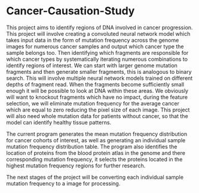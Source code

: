 # Cancer-Causation-Study
This project aims to identify regions of DNA involved in cancer progression.
This project will involve creating a convoluted neural network model which takes input data in the form of mutation frequency 
across the genome images for numerous cancer samples and output which cancer type the sample belongs too.
Then identifying which fragments are responsible for which cancer types by systematically iterating numerous combinations to identify regions of interest.
We can start with larger genome mutation fragments and then generate smaller fragments, this is analogous to binary search.
This will involve multiple neural network models trained on different depths of fragment read.
When the fragments become sufficiently small enough it will be possible to look at DNA within these areas.
We obviously will want to knockout fragments which have no impact, during the feature selection, we will eliminate mutation frequency for the average cancer which
are equal to zero reducing the pixel size of each image. 
This project will also need whole mutation data for patients without cancer, so that the model can identify healthy tissue patterns.

The current program generates the mean mutation frequency distribution for cancer cohorts of interest, as well as generating an individual sample mutation frequency distribution table. The program also identifies the location of proteins from the blood protein atlas in the genome and there corresponding mutation frequency, it selects the proteins located in the highest mutation frequency regions for further research.

The next stages of the project will be converting each individual sample mutation frequency to a image for processing.

